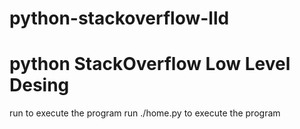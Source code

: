 # python-stackoverflow-lld
# python StackOverflow Low Level Desing
run  to execute the program
run ./home.py to execute the program
